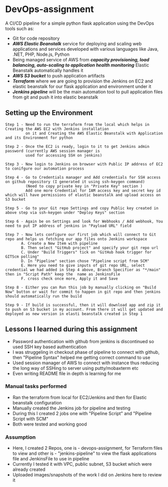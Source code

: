 # DevOps-assignment
 A CI/CD pipeline for a simple python flask application using the DevOps tools such as: 
 - Git for code repository
 - ***AWS Elastic Beanstalk*** service for deploying and scaling web applications and services developed with various languages like Java, .NET, PHP, Node.js, Python
 - Being managed service of AWS from ***capacity provisioning, load balancing, auto-scaling to application health monitoring*** Elastic Beanstalk automatically handles it
 - ***AWS S3 bucket*** to push application artifacts
 - ***Terraform*** where we are going to provision the Jenkins on EC2 and elastic beanstalk for our flask application and environment under it
 - ***Jenkins pipeline*** will be the main automation tool to pull application files from git and push it into elastic beanstalk 

## Setting up the Environment
```
Step 1 - Need to run the terraform from the local which helps in Creating the AWS EC2 with Jenkins installation
         on it and Creating the AWS Elastic Beanstalk with Application and its Environment for python
```
```
Step 2 - Once the EC2 is ready, login to it to get Jenkins admin password (currently AWS session manager is 
         used for accessing SSH on jenkins)
```
```
Step 3 - Now login to Jenkins on browser with Public IP address of EC2 to conifgure our automation process
```
```
Step 4 - Go to Credentials manager and Add credentials for SSH access on github repository (I generated it using ssh-keygen command)
         (Need to copy private key in "Private Key" section ) 
         Add one more Credential for IAM access key and secret key id which will have permissions of elastic beanstalk and upload access on S3 bucket
```
```
Step 5 - Go to your Git repo Settings and copy Public key created in above step via ssh-keygen under "Deploy Keys" section
```
```
Step 6 - Again be on Settings and look for Webhooks / Add webhook, You need to put IP address of jenkins in "Payload URL" field 
```
```
Step 7 - Now lets configure our first job which will connect to Git repo and helps us fetching our app files onto Jenkins workspace
       A. Create a New Item with pipeline 
       B. Then select "GitHub project" and specify your git repo url
       C. Under "Build Triggers" tick on "GitHub hook trigger for GITScm polling"
       D. In "Pipeline" section chose "Pipeline script from SCM" 
       E. Here you need to give inputs of git repo URL, select credential we had added in Step 4 above, Branch Specifier as "*/main" then in "Script Path" keep the  name as JenkinsFile
       F. cross check once more, Apply it and Save
```
```
Step 8 - Either you can Run this job by manually clicking on "Build Now" button or wait for commit to happen in git repo and then jenkins should automatically run the build
```
```
Step 9 - If build is successful, then it will download app and zip it to push on S3 bucket in my account. From there it will get updated and deployed as new version in elasti beanstalk created in Step 1
```

## Lessons I learned during this assignment
- Password authentication with github from jenkins is discontinued so used SSH key based authentication
- I was struggeling in checkout phase of pipeline to connect with github, then "Pipeline Syntax" helped me getting correct command to use
- Used session manager of AWS to connect with instance thus reducing the long way of SSHing to server using putty/mobaxterm etc
- Even writing README file in depth is learning for me 

### Manual tasks performed
- Ran the terraform from local for EC2/Jenkins and then for Elastic beanstalk configuration
- Manually created the Jenkins job for pipeline and testing
- During this I created 2 jobs one with "Pipeline Script" and "Pipeline Script with SCM"
- Both were tested and working good

### Assumption
- Here, I created 2 Repos, one is - devops-assignment, for Terraform files to view and other is - "jenkins-pipeline" to view the flask applications file and JenkinsFile to use in pipeline
- Currently I tested it with VPC, public subnet, S3 bucket which were already created
- Uploaded images/snapshots of the work I did on Jenkins here to review it
